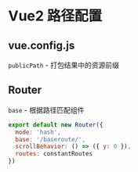 # Vue2 路径配置

## vue.config.js

`publicPath` - 打包结果中的资源前缀

## Router

`base` - 根据路径匹配组件

```js
export default new Router({
  mode: 'hash',
  base: '/baseroute/',
  scrollBehavior: () => ({ y: 0 }),
  routes: constantRoutes
})
```
